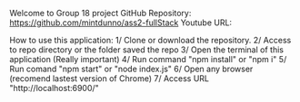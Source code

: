 Welcome to Group 18 project
GitHub Repository: https://github.com/mintdunno/ass2-fullStack
Youtube URL:

How to use this application:
1/ Clone or download the repository.
2/ Access to repo directory or the folder saved the repo
3/ Open the terminal of this application (Really important)
4/ Run command "npm install" or "npm i"
5/ Run comand "npm start" or "node index.js"
6/ Open any browser (recomend lastest version of Chrome)
7/ Access URL "http://localhost:6900/"
